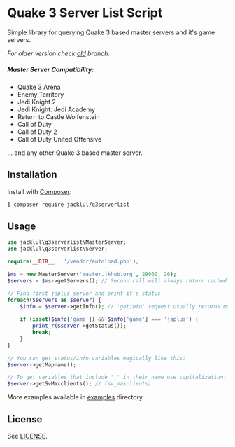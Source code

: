 # Quake 3 Server List Script #

Simple library for querying Quake 3 based master servers and it's game servers.

_For older version check [old](https://github.com/jacklul/q3serverlist/tree/old) branch._

##### Master Server Compatibility:
* Quake 3 Arena
* Enemy Territory
* Jedi Knight 2
* Jedi Knight: Jedi Academy
* Return to Castle Wolfenstein
* Call of Duty
* Call of Duty 2
* Call of Duty United Offensive

... and any other Quake 3 based master server.

## Installation

Install with [Composer](https://github.com/composer/composer):

```bash
$ composer require jacklul/q3serverlist
```

## Usage

```php
use jacklul\q3serverlist\MasterServer;
use jacklul\q3serverlist\Server;

require(__DIR__ . '/vendor/autoload.php');

$ms = new MasterServer('master.jkhub.org', 29060, 26);
$servers = $ms->getServers(); // Second call will always return cached data, same with Server->getInfo and Server->getStatus

// Find first japlus server and print it's status
foreach($servers as $server) {
	$info = $server->getInfo();	// 'getinfo' request usually returns mod name/directory
	
	if (isset($info['game']) && $info['game'] === 'japlus') {
		print_r($server->getStatus());
		break;
	}
}

// You can get status/info variables magically like this:
$server->getMapname();

// To get variables that include '_' in their name use capitalization:
$server->getSvMaxclients(); // (sv_maxclients)
```

More examples available in [examples](/examples) directory.

## License

See [LICENSE](LICENSE).
